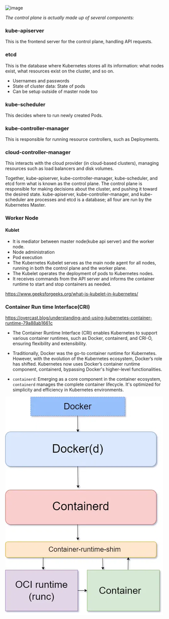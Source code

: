 <img width="516" alt="image" src="https://github.com/psahni/aws_saa_prep/assets/84832/0438ff20-d9ff-45bc-b3c8-256f7cd10f6e">



*The control plane is actually made up of several components:*

### kube-apiserver
This is the frontend server for the control plane, handling API requests.

### etcd
This is the database where Kubernetes stores all its information: what nodes exist, what resources exist on the cluster, and so on.

- Usernames and passwords
- State of cluster data: State of pods
- Can be setup outside of master node too


### kube-scheduler
This decides where to run newly created Pods.

### kube-controller-manager
This is responsible for running resource controllers, such as Deployments.

### cloud-controller-manager
This interacts with the cloud provider (in cloud-based clusters), managing resources such as load balancers and disk volumes.

Together, kube-apiserver, kube-controller-manager, kube-scheduler, and etcd form what is known as the control plane. The control plane is responsible for making decisions about the cluster, and pushing it toward the desired state. kube-apiserver, kube-controller-manager, and kube-scheduler are processes and etcd is a database; all four are run by the Kubernetes Master.

### Worker Node

#### Kublet
* It is mediator between master node(kube api server) and the worker node.
* Node administration
* Pod execution
* The Kubernetes Kubelet serves as the main node agent for all nodes, running in both the control plane and the worker plane.
* The Kubelet operates the deployment of pods to Kubernetes nodes. 
* It receives commands from the API server and informs the container runtime to start and stop containers as needed.


https://www.geeksforgeeks.org/what-is-kubelet-in-kubernetes/


### Container Run time Interface(CRI)
https://overcast.blog/understanding-and-using-kubernetes-container-runtime-79a88ab1661c

* The Container Runtime Interface (CRI) enables Kubernetes to support various container runtimes, such as Docker, containerd, and CRI-O, ensuring flexibility and extensibility. 

*  Traditionally, Docker was the go-to container runtime for Kubernetes. However, with the evolution of the Kubernetes ecosystem, Docker’s role has shifted. Kubernetes now uses Docker’s container runtime component, containerd, bypassing Docker's higher-level functionalities.

* `containerd`: Emerging as a core component in the container ecosystem, `containerd` manages the complete container lifecycle. It's optimized for simplicity and efficiency in Kubernetes environments.

![alt text](containerd.png)
